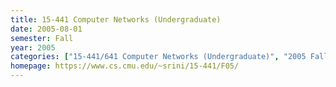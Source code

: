 ```yaml
---
title: 15-441 Computer Networks (Undergraduate)
date: 2005-08-01
semester: Fall
year: 2005
categories: ["15-441/641 Computer Networks (Undergraduate)", "2005 Fall"]
homepage: https://www.cs.cmu.edu/~srini/15-441/F05/
---
```


